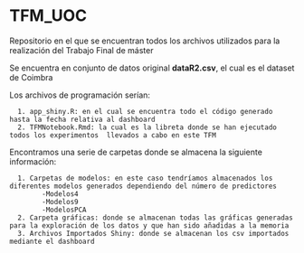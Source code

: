 # TFM_UOC
Repositorio en el que se encuentran todos los archivos utilizados para la realización del Trabajo Final de máster

Se encuentra en conjunto de datos original **dataR2.csv**, el cual es el dataset de Coimbra

Los archivos de programación serían:

      1. app_shiny.R: en el cual se encuentra todo el código generado hasta la fecha relativa al dashboard 
      2. TFMNotebook.Rmd: la cual es la libreta donde se han ejecutado todos los experimentos  llevados a cabo en este TFM
      
Encontramos una serie de carpetas donde se almacena la siguiente información:

      1. Carpetas de modelos: en este caso tendríamos almacenados los diferentes modelos generados dependiendo del número de predictores
            -Modelos4
            -Modelos9
            -ModelosPCA
      2. Carpeta gráficas: donde se almacenan todas las gráficas generadas para la exploración de los datos y que han sido añadidas a la memoria
      3. Archivos Importados Shiny: donde se almacenan los csv importados mediante el dashboard



